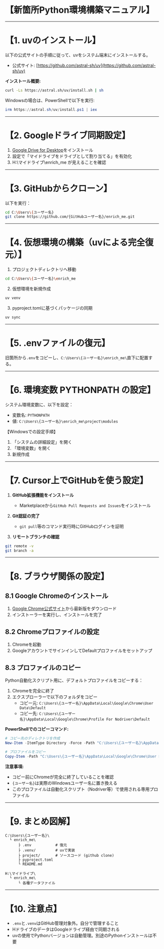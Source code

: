# 【新箇所Python環境構築マニュアル】

---

# 【1. uvのインストール】

以下の公式サイトの手順に従って、uvをシステム端末にインストールする。

- 公式サイト: [https://github.com/astral-sh/uv](https://github.com/astral-sh/uv)

**インストール概要:**

```bash
curl -Ls https://astral.sh/uv/install.sh | sh
```

Windowsの場合は、PowerShellで以下を実行:

```powershell
irm https://astral.sh/uv/install.ps1 | iex
```

---

# 【2. Googleドライブ同期設定】

1. [Google Drive for Desktop](https://www.google.com/drive/download/)をインストール
2. 設定で「マイドライブをドライブとして割り当てる」を有効化
3. H:\マイドライブ\enrich_me が見えることを確認

---

# 【3. GitHubからクローン】

以下を実行：

```bash
cd C:\Users\{ユーザー名}
git clone https://github.com/{GitHubユーザー名}/enrich_me.git
```

---

# 【4. 仮想環境の構築（uvによる完全復元）】

1. プロジェクトディレクトリへ移動

```bash
cd C:\Users\{ユーザー名}\enrich_me
```

2. 仮想環境を新規作成

```bash
uv venv
```

3. pyproject.tomlに基づくパッケージの同期

```bash
uv sync
```

---

# 【5. .envファイルの復元】

旧箇所から`.env`をコピーし、`C:\Users\{ユーザー名}\enrich_me\`直下に配置する。

---

# 【6. 環境変数 PYTHONPATH の設定】

システム環境変数に、以下を設定：

- 変数名: `PYTHONPATH`
- 値: `C:\Users\{ユーザー名}\enrich_me\project\modules`

【Windowsでの設定手順】

1. 「システムの詳細設定」を開く
2. 「環境変数」を開く
3. 新規作成

---

# 【7. Cursor上でGitHubを使う設定】

1. **GitHub拡張機能をインストール**

   - Marketplaceから`GitHub Pull Requests and Issues`をインストール

2. **Git認証の完了**

   - `git pull`等のコマンド実行時にGitHubログインを証明

3. **リモートブランチの確認**

```bash
git remote -v
git branch -a
```

---

# 【8. ブラウザ関係の設定】

## 8.1 Google Chromeのインストール

1. [Google Chrome公式サイト](https://www.google.com/chrome/)から最新版をダウンロード
2. インストーラーを実行し、インストールを完了

## 8.2 Chromeプロファイルの設定

1. Chromeを起動
2. GoogleアカウントでサインインしてDefaultプロファイルをセットアップ

## 8.3 プロファイルのコピー

Python自動化スクリプト用に、デフォルトプロファイルをコピーする：

1. Chromeを完全に終了
2. エクスプローラーで以下のフォルダをコピー
   - コピー元: `C:\Users\{ユーザー名}\AppData\Local\Google\Chrome\User Data\Default`
   - コピー先: `C:\Users\{ユーザー名}\AppData\Local\Google\Chrome\Profile For Nodriver\Default`

**PowerShellでのコピーコマンド:**

```powershell
# コピー先のディレクトリを作成
New-Item -ItemType Directory -Force -Path "C:\Users\{ユーザー名}\AppData\Local\Google\Chrome\Profile For Nodriver"

# プロファイルをコピー
Copy-Item -Path "C:\Users\{ユーザー名}\AppData\Local\Google\Chrome\User Data\Default" -Destination "C:\Users\{ユーザー名}\AppData\Local\Google\Chrome\Profile For Nodriver\" -Recurse
```

**注意事項:**
- コピー前にChromeが完全に終了していることを確認
- `{ユーザー名}`は実際のWindowsユーザー名に置き換える
- このプロファイルは自動化スクリプト（Nodriver等）で使用される専用プロファイル

---

# 【9. まとめ図解】

```plaintext
C:\Users\{ユーザー名}\
  └ enrich_me\
      ├ .env           # 復元
      ├ .venv/         # uvで実装
      ├ project/       # ソースコード (github clone)
      ├ pyproject.toml
      └ README.md

H:\マイドライブ\
  └ enrich_me\
      └ 各種データファイル
```

---

# 【10. 注意点】

- `.env`と`.venv`はGitHub管理対象外。自分で管理すること
- HドライブのデータはGoogleドライブ経由で同期される
- uvの使用でPythonバージョンは自動管理。別途のPythonインストールは不要